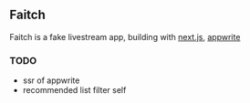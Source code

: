 ## Faitch
Faitch is a fake livestream app, building with [next.js](https://nextjs.org/), [appwrite](https://appwrite.io/)


### TODO
  - ssr of appwrite
  - recommended list filter self